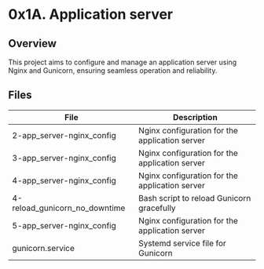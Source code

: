 # 0x1A. Application server

## Overview

This project aims to configure and manage an application server using Nginx and Gunicorn, ensuring seamless operation and reliability.

## Files

| File                             | Description                                     |
|----------------------------------|-------------------------------------------------|
| 2-app_server-nginx_config        | Nginx configuration for the application server  |
| 3-app_server-nginx_config        | Nginx configuration for the application server  |
| 4-app_server-nginx_config        | Nginx configuration for the application server  |
| 4-reload_gunicorn_no_downtime    | Bash script to reload Gunicorn gracefully       |
| 5-app_server-nginx_config        | Nginx configuration for the application server  |
| gunicorn.service                 | Systemd service file for Gunicorn               |
